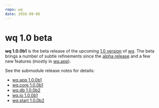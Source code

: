 ```yaml
---
repo: wq
date: 2016-09-08
---
```


# wq 1.0 beta

**wq 1.0.0b1** is the beta release of the upcoming [1.0 version](https://github.com/wq/wq/issues/22) of [wq](../index.md).  The beta brings a number of subtle refinements since the [alpha release](./wq-1.0.0a1.md) and a few new features (mostly in [wq.app](./wq.app-1.0.0b1.md)).

See the submodule release notes for details:
- [wq.app 1.0.0b1](./wq.app-1.0.0b1.md)
- [wq.core 1.0.0b1](./wq.build-1.0.0b1.md)
- [wq.db 1.0.0b2](./wq.db-1.0.0b2.md)
- [wq.io 1.0.0b1](https://django-data-wizard.wq.io/releases/itertable-1.0.0b1)
- [wq.start 1.0.0b2](./wq.create-1.0.0b2.md)
